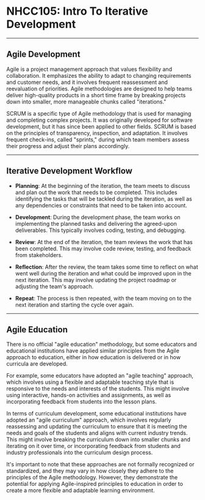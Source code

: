 # NHCC105: Intro To Iterative Development

---

## Agile Development

Agile is a project management approach that values flexibility and collaboration. It emphasizes the ability to adapt to changing requirements and customer needs, and it involves frequent reassessment and reevaluation of priorities. Agile methodologies are designed to help teams deliver high-quality products in a short time frame by breaking projects down into smaller, more manageable chunks called "iterations."

SCRUM is a specific type of Agile methodology that is used for managing and completing complex projects. It was originally developed for software development, but it has since been applied to other fields. SCRUM is based on the principles of transparency, inspection, and adaptation. It involves frequent check-ins, called "sprints," during which team members assess their progress and adjust their plans accordingly.

---

## Iterative Development Workflow


- **Planning**: At the beginning of the iteration, the team meets to discuss and plan out the work that needs to be completed. This includes identifying the tasks that will be tackled during the iteration, as well as any dependencies or constraints that need to be taken into account.

- **Development**: During the development phase, the team works on implementing the planned tasks and delivering the agreed-upon deliverables. This typically involves coding, testing, and debugging.

- **Review**: At the end of the iteration, the team reviews the work that has been completed. This may involve code review, testing, and feedback from stakeholders.

- **Reflection**: After the review, the team takes some time to reflect on what went well during the iteration and what could be improved upon in the next iteration. This may involve updating the project roadmap or adjusting the team's approach.

- **Repeat**: The process is then repeated, with the team moving on to the next iteration and starting the cycle over again.

---

## Agile Education

There is no official "agile education" methodology, but some educators and educational institutions have applied similar principles from the Agile approach to education, either in how education is delivered or in how curricula are developed.

For example, some educators have adopted an "agile teaching" approach, which involves using a flexible and adaptable teaching style that is responsive to the needs and interests of the students. This might involve using interactive, hands-on activities and assignments, as well as incorporating feedback from students into the lesson plans.

In terms of curriculum development, some educational institutions have adopted an "agile curriculum" approach, which involves regularly reassessing and updating the curriculum to ensure that it is meeting the needs and goals of the students and aligns with current industry trends. This might involve breaking the curriculum down into smaller chunks and iterating on it over time, or incorporating feedback from students and industry professionals into the curriculum design process.

It's important to note that these approaches are not formally recognized or standardized, and they may vary in how closely they adhere to the principles of the Agile methodology. However, they demonstrate the potential for applying Agile-inspired principles to education in order to create a more flexible and adaptable learning environment.
